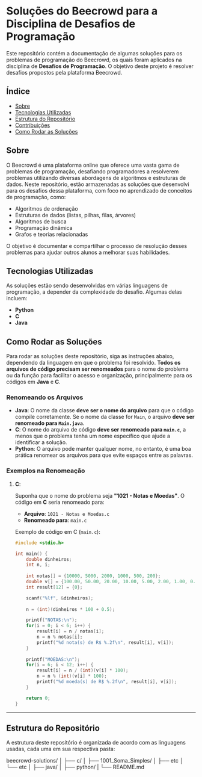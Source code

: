 # Soluções do Beecrowd para a Disciplina de Desafios de Programação

Este repositório contém a documentação de algumas soluções para os problemas de programação do Beecrowd, os quais foram aplicados na disciplina de **Desafios de Programação**. O objetivo deste projeto é resolver desafios propostos pela plataforma Beecrowd.

## Índice

- [Sobre](#sobre)
- [Tecnologias Utilizadas](#tecnologias-utilizadas)
- [Estrutura do Repositório](#estrutura-do-repositório)
- [Contribuições](#contribuições)
- [Como Rodar as Soluções](#Como-Rodar-as-Soluções)

## Sobre

O Beecrowd é uma plataforma online que oferece uma vasta gama de problemas de programação, desafiando programadores a resolverem problemas utilizando diversas abordagens de algoritmos e estruturas de dados. Neste repositório, estão armazenadas as soluções que desenvolvi para os desafios dessa plataforma, com foco no aprendizado de conceitos de programação, como:

- Algoritmos de ordenação
- Estruturas de dados (listas, pilhas, filas, árvores)
- Algoritmos de busca
- Programação dinâmica
- Grafos e teorias relacionadas

O objetivo é documentar e compartilhar o processo de resolução desses problemas para ajudar outros alunos a melhorar suas habilidades.

## Tecnologias Utilizadas

As soluções estão sendo desenvolvidas em várias linguagens de programação, a depender da complexidade do desafio. Algumas delas incluem:

- **Python**
- **C**
- **Java**

## Como Rodar as Soluções

Para rodar as soluções deste repositório, siga as instruções abaixo, dependendo da linguagem em que o problema foi resolvido. **Todos os arquivos de código precisam ser renomeados** para o nome do problema ou da função para facilitar o acesso e organização, principalmente para os códigos em **Java** e **C**.

### Renomeando os Arquivos

- **Java**: O nome da classe **deve ser o nome do arquivo** para que o código compile corretamente. Se o nome da classe for `Main`, o arquivo **deve ser renomeado para `Main.java`**.
- **C**: O nome do arquivo de código **deve ser renomeado para `main.c`**, a menos que o problema tenha um nome específico que ajude a identificar a solução.
- **Python**: O arquivo pode manter qualquer nome, no entanto, é uma boa prática renomear os arquivos para que evite espaços entre as palavras.

### Exemplos na Renomeação

1. **C**:

   Suponha que o nome do problema seja **"1021 - Notas e Moedas"**. O código em **C** seria renomeado para:

   - **Arquivo**: `1021 - Notas e Moedas.c`
   - **Renomeado para**: `main.c`

   Exemplo de código em C (`main.c`):

   ```c
   #include <stdio.h>

   int main() {
       double dinheiros;
       int n, i;
       
       int notas[] = {10000, 5000, 2000, 1000, 500, 200};  
       double v[] = {100.00, 50.00, 20.00, 10.00, 5.00, 2.00, 1.00, 0.50, 0.25, 0.10, 0.05, 0.01}; 
       int result[12] = {0}; 

       scanf("%lf", &dinheiros);
       
       n = (int)(dinheiros * 100 + 0.5);  

       printf("NOTAS:\n");
       for(i = 0; i < 6; i++) { 
           result[i] = n / notas[i];
           n = n % notas[i];
           printf("%d nota(s) de R$ %.2f\n", result[i], v[i]);
       }
       
       printf("MOEDAS:\n");
       for(i = 6; i < 12; i++) { 
           result[i] = n / (int)(v[i] * 100);
           n = n % (int)(v[i] * 100);
           printf("%d moeda(s) de R$ %.2f\n", result[i], v[i]);
       }

       return 0;
   }

-----------------

## Estrutura do Repositório

A estrutura deste repositório é organizada de acordo com as linguagens usadas, cada uma em sua respectiva pasta:

beecrowd-solutions/
│
├── c/
│   ├── 1001_Soma_Simples/
│   ├── etc
│   └── etc
│
├── java/
│
├── python/
|
└── README.md
